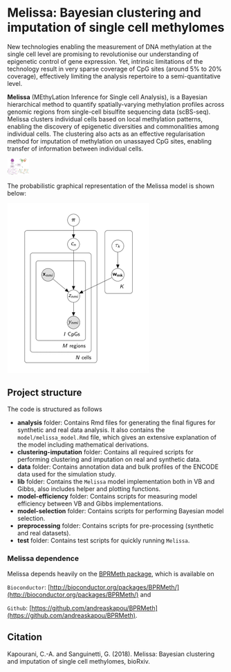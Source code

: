 # Melissa: Bayesian clustering and imputation of single cell methylomes

New technologies enabling the measurement of DNA methylation at the single cell level are promising to revolutionise our understanding of epigenetic control of gene expression. Yet, intrinsic limitations of the technology result in very sparse coverage of CpG sites (around 5% to 20% coverage), effectively limiting the analysis repertoire to a semi-quantitative level.

__Melissa__ (MEthyLation Inference for Single cell Analysis), is a Bayesian hierarchical method to quantify spatially-varying methylation profiles across genomic regions from single-cell bisulfite sequencing data (scBS-seq). Melissa clusters individual cells based on local methylation patterns, enabling the discovery of epigenetic diversities and commonalities among individual cells. The clustering also acts as an effective regularisation method for imputation of methylation on unassayed CpG sites, enabling transfer of information between individual cells. 

<!--- ![Melissa model overview](analysis/model/figures/melissa.png) -->

<img src="analysis/model/figures/melissa.png" alt="" style="width: 50px;"/> 


The probabilistic graphical representation of the Melissa model is shown below:

![](analysis/model/figures/melissa-model-small.png)

## Project structure

The code is structured as follows

* __analysis__ folder: Contains Rmd files for generating the final figures for synthetic and real data analysis. It also contains the `model/melissa_model.Rmd` file, which gives an extensive explanation of the model including mathematical derivations.
* __clustering-imputation__ folder: Contains all required scripts for performing clustering and imputation on real and synthetic data.
* __data__ folder: Contains annotation data and bulk profiles of the ENCODE data used for the simulation study.
* __lib__ folder: Contains the `Melissa` model implementation both in VB and Gibbs, also includes helper and plotting functions.
* __model-efficiency__ folder: Contains scripts for measuring model efficiency between VB and Gibbs implementations.
* __model-selection__ folder: Contains scripts for performing Bayesian model selection.
* __preprocessing__ folder: Contains scripts for pre-processing (synthetic and real datasets).
* __test__ folder: Contains test scripts for quickly running `Melissa`.

### Melissa dependence

Melissa depends heavily on the [BPRMeth package](https://academic.oup.com/bioinformatics/article-lookup/doi/10.1093/bioinformatics/bty129), which is available on 

`Bioconductor`: [http://bioconductor.org/packages/BPRMeth/](http://bioconductor.org/packages/BPRMeth/) and 

`Github`: [https://github.com/andreaskapou/BPRMeth](https://github.com/andreaskapou/BPRMeth).


## Citation
Kapourani, C.-A. and Sanguinetti, G. (2018). Melissa: Bayesian clustering and imputation of single cell methylomes, bioRxiv.
